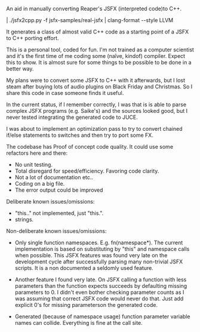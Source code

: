An aid in manually converting Reaper's JSFX (interpreted code)to C++.

| ./jsfx2cpp.py -f jsfx-samples/real-jsfx | clang-format --style LLVM

It generates a class of almost valid C++ code as a starting point of a JSFX to
C++ porting effort.

This is a personal tool, coded for fun. I'm not trained as a computer scientist
and it's the first time of me coding some (naîve, kindof) compiler. Expect this
to show. It is almost sure for some things to be possible to be done in a better
way.

My plans were to convert some JSFX to C++ with it afterwards, but I lost steam
after buying lots of audio plugins on Black Friday and Christmas. So I share
this code in case someone finds it useful.

In the current status, if I remember correctly, I was that is is able to parse
complex JSFX programs (e.g. Saike's) and the sources looked good, but I never
tested integrating the generated code to JUCE.

I was about to implement an optimization pass to try to convert chained if/else
statements to switches and then try to port some FX.

The codebase has Proof of concept code quality. It could use some refactors here
and there:

* No unit testing.
* Total disregard for speed/efficiency. Favoring code clarity.
* Not a lot of documentation etc..
* Coding on a big file.
* The error output could be improved

Deliberate known issues/omissions:

* "this.." not implemented, just "this.".
* strings.

Non-deliberate known issues/omissions:

* Only single function namespaces. E.g. fn(namespace*). The current
  implementation is based on substituting by "this" and namespace calls when
  possible. This JSFX features was found very late on the development cycle after successfully parsing  many non-trivial JSFX scripts. It is a non documented a
  seldomly used feature.

* Another feature I found very late. On JSFX calling a function with less
  parameters than the function expects succeeds by defaulting missing parameters
  to 0. I didn't even bother checking parameter counts as I was assuming that
  correct JSFX code would never do that. Just add explicit 0's for missing
  parameterson the generated code.

* Generated (because of namespace usage) function parameter variable names can
  collide. Everything is fine at the call site.
